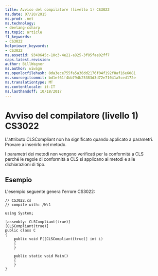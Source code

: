 ```yaml
---
title: Avviso del compilatore (livello 1) CS3022
ms.date: 07/20/2015
ms.prod: .net
ms.technology:
- devlang-csharp
ms.topic: article
f1_keywords:
- CS3022
helpviewer_keywords:
- CS3022
ms.assetid: 9340645c-10c3-4e21-a825-3f05fae02ff7
caps.latest.revision: 
author: BillWagner
ms.author: wiwagn
ms.openlocfilehash: 8da3ece755fa5a36dd2176f04f192f8af16e6081
ms.sourcegitcommit: bd1ef61f4bb794b25383d3d72e71041a5ced172e
ms.translationtype: MT
ms.contentlocale: it-IT
ms.lasthandoff: 10/18/2017
---
```

# <a name="compiler-warning-level-1-cs3022"></a>Avviso del compilatore (livello 1) CS3022
L'attributo CLSCompliant non ha significato quando applicato a parametri. Provare a inserirlo nel metodo.  
  
 I parametri dei metodi non vengono verificati per la conformità a CLS perché le regole di conformità a CLS si applicano ai metodi e alle dichiarazioni di tipo.  
  
## <a name="example"></a>Esempio  
 L'esempio seguente genera l'errore CS3022:  
  
```  
// CS3022.cs  
// compile with: /W:1  
  
using System;  
  
[assembly: CLSCompliant(true)]  
[CLSCompliant(true)]  
public class C  
{  
    public void F([CLSCompliant(true)] int i)  
    {  
    }  
  
    public static void Main()  
    {  
    }  
}  
```

